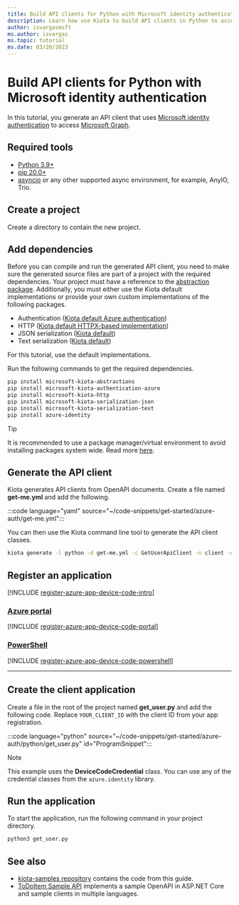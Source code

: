 ```yaml
---
title: Build API clients for Python with Microsoft identity authentication
description: Learn how use Kiota to build API clients in Python to access APIs that require Microsoft identity authentication.
author: isvargasmsft
ms.author: isvargas
ms.topic: tutorial
ms.date: 03/20/2023
---
```


# Build API clients for Python with Microsoft identity authentication

In this tutorial, you generate an API client that uses [Microsoft identity authentication](/azure/active-directory/fundamentals/auth-oauth2) to access [Microsoft Graph](/graph/overview).

## Required tools

- [Python 3.9+](https://www.python.org/)
- [pip 20.0+](https://pip.pypa.io/en/stable/)
- [asyncio](https://docs.python.org/3/library/asyncio.html) or any other supported async environment, for example, AnyIO, Trio.

## Create a project

Create a directory to contain the new project.

## Add dependencies

Before you can compile and run the generated API client, you need to make sure the generated source files are part of a project with the required dependencies. Your project must have a reference to the [abstraction package](https://github.com/microsoft/kiota-abstractions-python). Additionally, you must either use the Kiota default implementations or provide your own custom implementations of the following packages.

- Authentication ([Kiota default Azure authentication](https://github.com/microsoft/kiota-authentication-azure-python))
- HTTP ([Kiota default HTTPX-based implementation](https://github.com/microsoft/kiota-http-python))
- JSON serialization ([Kiota default](https://github.com/microsoft/kiota-serialization-json-python))
- Text serialization ([Kiota default](https://github.com/microsoft/kiota-serialization-text-python))

For this tutorial, use the default implementations.

Run the following commands to get the required dependencies.

```bash
pip install microsoft-kiota-abstractions
pip install microsoft-kiota-authentication-azure
pip install microsoft-kiota-http
pip install microsoft-kiota-serialization-json
pip install microsoft-kiota-serialization-text
pip install azure-identity
```

> [!TIP]
> It is recommended to use a package manager/virtual environment to avoid installing packages system wide. Read more [here](https://packaging.python.org/en/latest/).

## Generate the API client

Kiota generates API clients from OpenAPI documents. Create a file named **get-me.yml** and add the following.

:::code language="yaml" source="~/code-snippets/get-started/azure-auth/get-me.yml":::

You can then use the Kiota command line tool to generate the API client classes.

```bash
kiota generate -l python -d get-me.yml -c GetUserApiClient -n client -o ./client
```

## Register an application

[!INCLUDE [register-azure-app-device-code-intro](../includes/register-azure-app-device-code-intro.md)]

<!-- markdownlint-disable MD051 -->
### [Azure portal](#tab/portal)

[!INCLUDE [register-azure-app-device-code-portal](../includes/register-azure-app-device-code-portal.md)]

### [PowerShell](#tab/powershell)

[!INCLUDE [register-azure-app-device-code-powershell](../includes/register-azure-app-device-code-powershell.md)]
<!-- markdownlint-enable MD051 -->

---

## Create the client application

Create a file in the root of the project named **get_user.py** and add the following code. Replace `YOUR_CLIENT_ID` with the client ID from your app registration.

:::code language="python" source="~/code-snippets/get-started/azure-auth/python/get_user.py" id="ProgramSnippet":::

> [!NOTE]
> This example uses the **DeviceCodeCredential** class. You can use any of the credential classes from the `azure.identity` library.

## Run the application

To start the application, run the following command in your project directory.

```bash
python3 get_user.py
```

## See also

- [kiota-samples repository](https://github.com/microsoft/kiota-samples/tree/main/get-started/azure-auth/python) contains the code from this guide.
- [ToDoItem Sample API](https://github.com/microsoft/kiota-samples/tree/main/sample-api) implements a sample OpenAPI in ASP.NET Core and sample clients in multiple languages.
